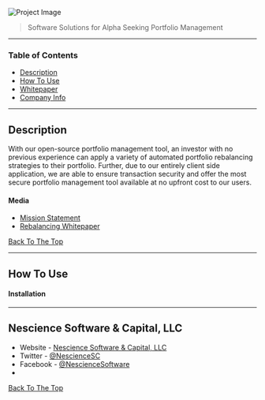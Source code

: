 ![Project Image](https://i1.wp.com/nescience.io/wp-content/uploads/2019/03/cropped-FINAL-1-1.png?fit=588%2C216&ssl=1)

> Software Solutions for Alpha Seeking Portfolio Management

---

### Table of Contents

- [Description](#description)
- [How To Use](#how-to-use)
- [Whitepaper](#whitepaper)
- [Company Info](#nescience-software-&-capital,-llc)

---

## Description

With our open-source portfolio management tool, an investor with no previous experience can apply a variety of automated portfolio rebalancing strategies to their portfolio. Further, due to our entirely client side application, we are able to ensure transaction security and offer the most secure portfolio management tool available at no upfront cost to our users. 

#### Media

- [Mission Statement](https://nescience.io/wp-content/uploads/2019/11/Nescience_Cover.pdf)
- [Rebalancing Whitepaper](https://nescience.io/wp-content/uploads/2019/11/Nescience_Rebalance_Whitepaper.pdf)

[Back To The Top](#read-me-template)

---

## How To Use

#### Installation

---

## Nescience Software & Capital, LLC

- Website - [Nescience Software & Capital, LLC](https://nescience.io)
- Twitter - [@NescienceSC](https://twitter.com/jamesqquick)
- Facebook - [@NescienceSoftware](https://www.facebook.com/NescienceSoftware)
- 

[Back To The Top](#read-me-template)
